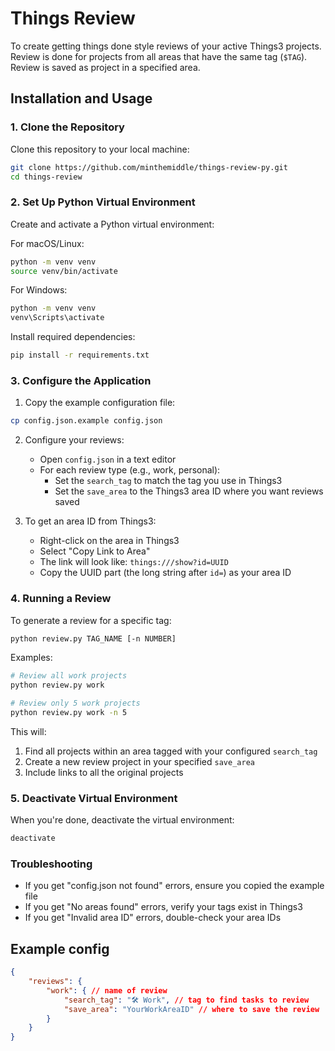 # Things Review

To create getting things done style reviews of your active Things3 projects.
Review is done for projects from all areas that have the same tag (`$TAG`).
Review is saved as project in a specified area.

## Installation and Usage

### 1. Clone the Repository
Clone this repository to your local machine:
```bash
git clone https://github.com/minthemiddle/things-review-py.git
cd things-review
```

### 2. Set Up Python Virtual Environment
Create and activate a Python virtual environment:

For macOS/Linux:
```bash
python -m venv venv
source venv/bin/activate
```

For Windows:
```bash
python -m venv venv
venv\Scripts\activate
```

Install required dependencies:
```bash
pip install -r requirements.txt
```

### 3. Configure the Application
1. Copy the example configuration file:
```bash
cp config.json.example config.json
```

2. Configure your reviews:
   - Open `config.json` in a text editor
   - For each review type (e.g., work, personal):
     - Set the `search_tag` to match the tag you use in Things3
     - Set the `save_area` to the Things3 area ID where you want reviews saved

3. To get an area ID from Things3:
   - Right-click on the area in Things3
   - Select "Copy Link to Area"
   - The link will look like: `things:///show?id=UUID`
   - Copy the UUID part (the long string after `id=`) as your area ID

### 4. Running a Review
To generate a review for a specific tag:
```bash
python review.py TAG_NAME [-n NUMBER]
```

Examples:
```bash
# Review all work projects
python review.py work

# Review only 5 work projects
python review.py work -n 5
```

This will:
1. Find all projects within an area tagged with your configured `search_tag`
2. Create a new review project in your specified `save_area`
3. Include links to all the original projects

### 5. Deactivate Virtual Environment
When you're done, deactivate the virtual environment:
```bash
deactivate
```

### Troubleshooting
- If you get "config.json not found" errors, ensure you copied the example file
- If you get "No areas found" errors, verify your tags exist in Things3
- If you get "Invalid area ID" errors, double-check your area IDs

## Example config

```json
{
    "reviews": {
        "work": { // name of review
            "search_tag": "🛠 Work", // tag to find tasks to review
            "save_area": "YourWorkAreaID" // where to save the review
        }
    }
}
```
